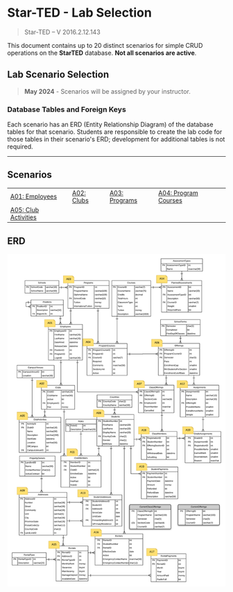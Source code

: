 # Star-TED - Lab Selection

> Star-TED – V 2016.2.12.143

This document contains up to 20 distinct scenarios for simple CRUD operations on the **StarTED** database. **Not all scenarios are active**.

## Lab Scenario Selection

> **May 2024** - Scenarios will be assigned by your instructor.


### Database Tables and Foreign Keys

Each scenario has an ERD (Entity Relationship Diagram) of the database tables for that scenario. Students are responsible to create the lab code for those tables in their scenario's ERD; development for additional tables is not required.

----

## Scenarios

|                                    |                                     |                                  |                                 |
| ---------------------------------- | ----------------------------------- | -------------------------------- | ------------------------------- |
| [A01: Employees](A01.md)           | [A02: Clubs](A02.md)                | [A03: Programs](A03.md)          | [A04: Program Courses](A04.md)  |
| [A05: Club Activities](A05.md)     |            |   |          |


## ERD

![ERD](./ALL.png)
